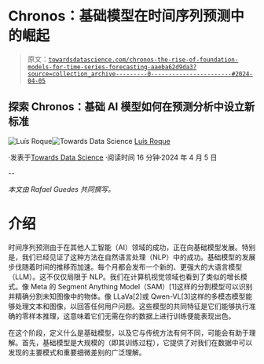 # Chronos：基础模型在时间序列预测中的崛起

> 原文：[`towardsdatascience.com/chronos-the-rise-of-foundation-models-for-time-series-forecasting-aaeba62d9da3?source=collection_archive---------0-----------------------#2024-04-05`](https://towardsdatascience.com/chronos-the-rise-of-foundation-models-for-time-series-forecasting-aaeba62d9da3?source=collection_archive---------0-----------------------#2024-04-05)

## 探索 Chronos：基础 AI 模型如何在预测分析中设立新标准

[](https://medium.com/@luisroque?source=post_page---byline--aaeba62d9da3--------------------------------)![Luís Roque](https://medium.com/@luisroque?source=post_page---byline--aaeba62d9da3--------------------------------)[](https://towardsdatascience.com/?source=post_page---byline--aaeba62d9da3--------------------------------)![Towards Data Science](https://towardsdatascience.com/?source=post_page---byline--aaeba62d9da3--------------------------------) [Luís Roque](https://medium.com/@luisroque?source=post_page---byline--aaeba62d9da3--------------------------------)

·发表于[Towards Data Science](https://towardsdatascience.com/?source=post_page---byline--aaeba62d9da3--------------------------------) ·阅读时间 16 分钟·2024 年 4 月 5 日

--

*本文由 Rafael Guedes 共同撰写。*

# 介绍

时间序列预测由于在其他人工智能（AI）领域的成功，正在向基础模型发展。特别是，我们已经见证了这种方法在自然语言处理（NLP）中的成功。基础模型的发展步伐随着时间的推移而加速。每个月都会发布一个新的、更强大的大语言模型（LLM）。这不仅仅局限于 NLP。我们在计算机视觉领域也看到了类似的增长模式。像 Meta 的 Segment Anything Model（SAM）[1]这样的分割模型可以识别并精确分割未知图像中的物体。像 LLaVa[2]或 Qwen-VL[3]这样的多模态模型能够处理文本和图像，以回答任何用户问题。这些模型的共同特征是它们能够执行准确的零样本推理，这意味着它们无需在你的数据上进行训练便能表现出色。

在这个阶段，定义什么是基础模型，以及它与传统方法有何不同，可能会有助于理解。首先，基础模型是大规模的（即其训练过程），它提供了对我们在数据中可以发现的主要模式和重要细微差别的广泛理解。
